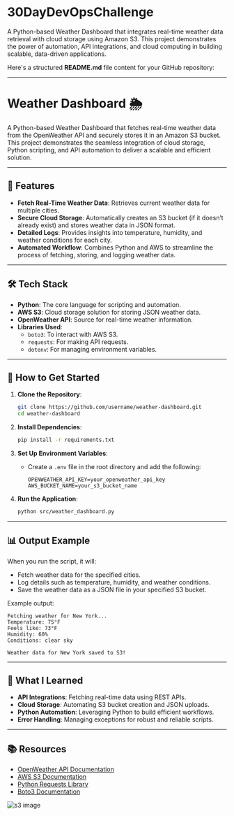 # 30DayDevOpsChallenge
A Python-based Weather Dashboard that integrates real-time weather data retrieval with cloud storage using Amazon S3. This project demonstrates the power of automation, API integrations, and cloud computing in building scalable, data-driven applications.

Here's a structured **README.md** file content for your GitHub repository:

---

# Weather Dashboard 🌦️

A Python-based Weather Dashboard that fetches real-time weather data from the OpenWeather API and securely stores it in an Amazon S3 bucket. This project demonstrates the seamless integration of cloud storage, Python scripting, and API automation to deliver a scalable and efficient solution.

---

## 📌 Features
- **Fetch Real-Time Weather Data**: Retrieves current weather data for multiple cities.
- **Secure Cloud Storage**: Automatically creates an S3 bucket (if it doesn’t already exist) and stores weather data in JSON format.
- **Detailed Logs**: Provides insights into temperature, humidity, and weather conditions for each city.
- **Automated Workflow**: Combines Python and AWS to streamline the process of fetching, storing, and logging weather data.

---



## 🛠️ Tech Stack
- **Python**: The core language for scripting and automation.
- **AWS S3**: Cloud storage solution for storing JSON weather data.
- **OpenWeather API**: Source for real-time weather information.
- **Libraries Used**:
  - `boto3`: To interact with AWS S3.
  - `requests`: For making API requests.
  - `dotenv`: For managing environment variables.

---

## 🚀 How to Get Started
1. **Clone the Repository**:
   ```bash
   git clone https://github.com/username/weather-dashboard.git
   cd weather-dashboard
   ```

2. **Install Dependencies**:
   ```bash
   pip install -r requirements.txt
   ```

3. **Set Up Environment Variables**:
   - Create a `.env` file in the root directory and add the following:
     ```
     OPENWEATHER_API_KEY=your_openweather_api_key
     AWS_BUCKET_NAME=your_s3_bucket_name
     ```


     

4. **Run the Application**:
   ```bash
   python src/weather_dashboard.py
   ```

---

## 📊 Output Example
When you run the script, it will:
- Fetch weather data for the specified cities.
- Log details such as temperature, humidity, and weather conditions.
- Save the weather data as a JSON file in your specified S3 bucket.

Example output:
```plaintext
Fetching weather for New York...
Temperature: 75°F
Feels like: 73°F
Humidity: 60%
Conditions: clear sky

Weather data for New York saved to S3!
```

---

## 🌟 What I Learned
- **API Integrations**: Fetching real-time data using REST APIs.
- **Cloud Storage**: Automating S3 bucket creation and JSON uploads.
- **Python Automation**: Leveraging Python to build efficient workflows.
- **Error Handling**: Managing exceptions for robust and reliable scripts.

---

## 📚 Resources
- [OpenWeather API Documentation](https://openweathermap.org/api)
- [AWS S3 Documentation](https://aws.amazon.com/s3/)
- [Python Requests Library](https://docs.python-requests.org/en/latest/)
- [Boto3 Documentation](https://boto3.amazonaws.com/v1/documentation/api/latest/index.html)

![s3 image](https://github.com/saajibade/weather-dashboard-demo/tree/master/src/Assets/30DaychallengeDay1.JPG)
